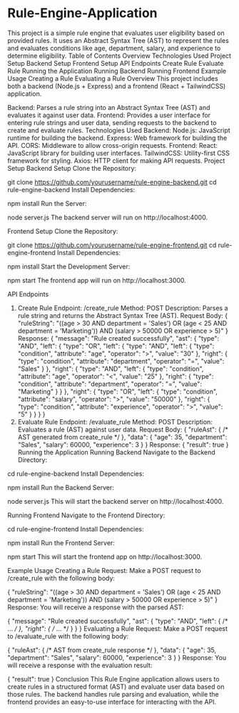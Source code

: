 # Rule-Engine-Application
This project is a simple rule engine that evaluates user eligibility based on provided rules. It uses an Abstract Syntax Tree (AST) to represent the rules and evaluates conditions like age, department, salary, and experience to determine eligibility.
Table of Contents
Overview
Technologies Used
Project Setup
Backend Setup
Frontend Setup
API Endpoints
Create Rule
Evaluate Rule
Running the Application
Running Backend
Running Frontend
Example Usage
Creating a Rule
Evaluating a Rule
Overview
This project includes both a backend (Node.js + Express) and a frontend (React + TailwindCSS) application.

Backend: Parses a rule string into an Abstract Syntax Tree (AST) and evaluates it against user data.
Frontend: Provides a user interface for entering rule strings and user data, sending requests to the backend to create and evaluate rules.
Technologies Used
Backend:
Node.js: JavaScript runtime for building the backend.
Express: Web framework for building the API.
CORS: Middleware to allow cross-origin requests.
Frontend:
React: JavaScript library for building user interfaces.
TailwindCSS: Utility-first CSS framework for styling.
Axios: HTTP client for making API requests.
Project Setup
Backend Setup
Clone the Repository:

git clone https://github.com/yourusername/rule-engine-backend.git
cd rule-engine-backend
Install Dependencies:

npm install
Run the Server:

node server.js
The backend server will run on http://localhost:4000.

Frontend Setup
Clone the Repository:

git clone https://github.com/yourusername/rule-engine-frontend.git
cd rule-engine-frontend
Install Dependencies:

npm install
Start the Development Server:

npm start
The frontend app will run on http://localhost:3000.

API Endpoints
1. Create Rule
Endpoint: /create_rule
Method: POST
Description: Parses a rule string and returns the Abstract Syntax Tree (AST).
Request Body:
{
  "ruleString": "((age > 30 AND department = 'Sales') OR (age < 25 AND department = 'Marketing')) AND (salary > 50000 OR experience > 5)"
}
Response:
{
  "message": "Rule created successfully",
  "ast": {
    "type": "AND",
    "left": {
      "type": "OR",
      "left": {
        "type": "AND",
        "left": { "type": "condition", "attribute": "age", "operator": ">", "value": "30" },
        "right": { "type": "condition", "attribute": "department", "operator": "=", "value": "Sales" }
      },
      "right": {
        "type": "AND",
        "left": { "type": "condition", "attribute": "age", "operator": "<", "value": "25" },
        "right": { "type": "condition", "attribute": "department", "operator": "=", "value": "Marketing" }
      }
    },
    "right": {
      "type": "OR",
      "left": { "type": "condition", "attribute": "salary", "operator": ">", "value": "50000" },
      "right": { "type": "condition", "attribute": "experience", "operator": ">", "value": "5" }
    }
  }
}
2. Evaluate Rule
Endpoint: /evaluate_rule
Method: POST
Description: Evaluates a rule (AST) against user data.
Request Body:
{
  "ruleAst": { /* AST generated from create_rule */ },
  "data": {
    "age": 35,
    "department": "Sales",
    "salary": 60000,
    "experience": 3
  }
}
Response:
{
  "result": true
}
Running the Application
Running Backend
Navigate to the Backend Directory:

cd rule-engine-backend
Install Dependencies:

npm install
Run the Backend Server:

node server.js
This will start the backend server on http://localhost:4000.

Running Frontend
Navigate to the Frontend Directory:

cd rule-engine-frontend
Install Dependencies:

npm install
Run the Frontend Server:

npm start
This will start the frontend app on http://localhost:3000.

Example Usage
Creating a Rule
Request: Make a POST request to /create_rule with the following body:

{
  "ruleString": "((age > 30 AND department = 'Sales') OR (age < 25 AND department = 'Marketing')) AND (salary > 50000 OR experience > 5)"
}
Response: You will receive a response with the parsed AST:

{
  "message": "Rule created successfully",
  "ast": {
    "type": "AND",
    "left": { /* ... */ },
    "right": { /* ... */ }
  }
}
Evaluating a Rule
Request: Make a POST request to /evaluate_rule with the following body:

{
  "ruleAst": { /* AST from create_rule response */ },
  "data": {
    "age": 35,
    "department": "Sales",
    "salary": 60000,
    "experience": 3
  }
}
Response: You will receive a response with the evaluation result:

{
  "result": true
}
Conclusion
This Rule Engine application allows users to create rules in a structured format (AST) and evaluate user data based on those rules. The backend handles rule parsing and evaluation, while the frontend provides an easy-to-use interface for interacting with the API.


